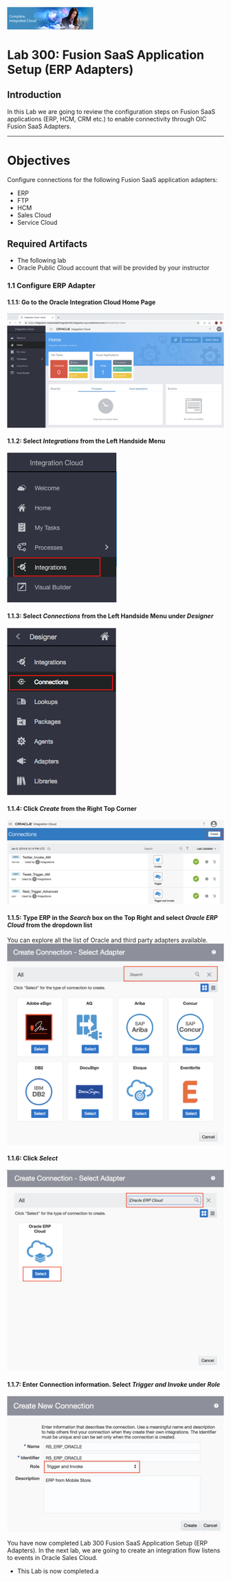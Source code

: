 <img class="float-right" src="images/j2c-logo.png" width="200">

# Lab 300: Fusion SaaS Application Setup (ERP Adapters)

## Introduction

In this Lab we are going to review the configuration steps on Fusion SaaS applications (ERP, HCM, CRM etc.) to enable connectivity through OIC Fusion SaaS Adapters.

---

# Objectives

Configure connections for the following Fusion SaaS application adapters:

- ERP
- FTP
- HCM
- Sales Cloud
- Service Cloud


## Required Artifacts

- The following lab
- Oracle Public Cloud account that will be provided by your instructor


### 1.1 Configure ERP Adapter
#### 1.1.1: Go to the Oracle Integration Cloud Home Page

![Homepage](images/300/image301.png)


#### 1.1.2: Select **_Integrations_** from the Left Handside Menu

![menu](images/300/image302.png)


#### 1.1.3: Select **_Connections_** from the Left Handside Menu under **_Designer_**
![menu](images/300/image303.png)


#### 1.1.4: Click **_Create_** from the Right Top Corner 
![menu](images/300/image304.png)


#### 1.1.5: Type ERP in the **_Search_** box on the Top Right and select **_Oracle ERP Cloud_** from the dropdown list

You can explore all the list of Oracle and third party adapters available.
![menu](images/300/image304a.png)


#### 1.1.6: Click **_Select_**
![menu](images/300/image305.png)


#### 1.1.7: Enter Connection information. Select **_Trigger and Invoke_** under **_Role_**
![menu](images/300/image306.png)

You have now completed Lab 300 Fusion SaaS Application Setup (ERP Adapters). In the next lab, we are going to create an integration flow listens to events in Oracle Sales Cloud.
 - This Lab is now completed.a